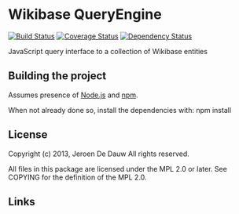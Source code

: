 # Wikibase QueryEngine

[![Build Status](https://secure.travis-ci.org/JeroenDeDauw/QueryEngine.png?branch=master)](http://travis-ci.org/JeroenDeDauw/QueryEngine)
[![Coverage Status](https://coveralls.io/repos/JeroenDeDauw/QueryEngine/badge.png?branch=master)](https://coveralls.io/r/JeroenDeDauw/QueryEngine?branch=master)
[![Dependency Status](https://gemnasium.com/JeroenDeDauw/QueryEngine.png)](https://gemnasium.com/JeroenDeDauw/QueryEngine)

JavaScript query interface to a collection of Wikibase entities

## Building the project

Assumes presence of [Node.js](http://nodejs.org/)
and [npm](https://npmjs.org/).

When not already done so, install the dependencies with: npm install


## License

Copyright (c) 2013, Jeroen De Dauw
All rights reserved.

All files in this package are licensed under the MPL 2.0 or later.
See COPYING for the definition of the MPL 2.0.

## Links


